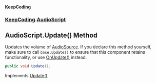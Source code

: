 #### [KeepCoding](index.md 'index')
### [KeepCoding](KeepCoding.md 'KeepCoding').[AudioScript](AudioScript.md 'KeepCoding.AudioScript')
## AudioScript.Update() Method
Updates the volume of [AudioSource](AudioScript.AudioSource.md 'KeepCoding.AudioScript.AudioSource'). If you declare this method yourself, make sure to call `base.Update()` to ensure that this component retains functionality, or use [OnUpdate()](AudioScript.OnUpdate().md 'KeepCoding.AudioScript.OnUpdate()') instead.  
```csharp
public void Update();
```

Implements [Update()](IUpdate.Update().md 'KeepCoding.IUpdate.Update()')  
